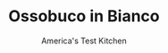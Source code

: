 ---
layout: ../../layouts/MarkdownPostLayout.astro
title: Ossobuco in Bianco
author: America's Test Kitchen
pubDate: 2023-03-15
description: "This hallmark Milanese veal braise revisits its humble roots."
image_url: https://res.cloudinary.com/hksqkdlah/image/upload/ar_1:1,c_fill,dpr_2.0,f_auto,fl_lossy.progressive.strip_profile,g_faces:auto,q_auto:low,w_344/SFS_OssoBucoBianco-16_h1xpx8
tags: ["Main Courses","Cheese","Beef"]
calories: 3138
protein: 51
carbohydrates: 17
fats: 22
fiber: 1
ingredients: ["6 (10- to 14-ounce), veal shanks, 1½ inches thick, 4 to 5 inches in diameter","4 teaspoons, kosher salt","2 teaspoons, pepper","¾ cup plus 1 tablespoon, all-purpose flour, divided","¼ cup, extra-virgin olive oil, divided","2 tablespoons, unsalted butter","1 , onion, chopped fine","6 , garlic cloves, minced, divided","3 , anchovy fillets","1 cup, dry white wine","5 cups, water","6 fresh, thyme sprigs","2 , bay leaves","1 ounce, Parmesan rind (optional)","¼ cup, chopped fresh parsley","2 teaspoons, grated lemon zest"]
serves: 6
time: "3 hours, plus 20 minutes resting"
instructions: ["Adjust oven rack to lower-middle position and heat oven to 325 degrees. Tie each shank tightly around equator with butcher's twine and pat dry with paper towels. Sprinkle all over with salt and pepper. Spread ¾ cup flour in shallow dish and dredge each shank in flour, shaking off excess.","Heat 2 tablespoons oil in Dutch oven over medium-high heat until shimmering. Add half of shanks in single layer and cook without moving them until well browned on both sides, 4 to 6 minutes per side. Transfer shanks to large plate. Repeat with remaining 2 tablespoons oil and remaining shanks.","Reduce heat to medium-low. Add butter to fat left in pot and cook until melted. Stir in onion, half of garlic, and anchovies and cook until onion is softened and lightly browned, 3 to 5 minutes. Stir in remaining 1 tablespoon flour and cook for 1 minute. Stir in wine, scraping up any browned bits, and cook until reduced by about half, about 1 minute.","Stir in water; thyme sprigs; bay leaves; and Parmesan rind, if using, and bring to simmer over medium-high heat. Nestle shanks into pot, overlapping slightly as needed, and return to simmer. Cover; transfer pot to oven; and cook until shanks are fork-tender, 2 to 2½ hours.","Remove pot from oven and let shanks rest in liquid, covered, for 20 minutes. Using tongs and spatula, carefully transfer shanks to serving platter, remove twine, and tent with aluminum foil. Discard thyme sprigs; bay leaves; and Parmesan rind, if using, from braising liquid. Bring braising liquid to simmer over medium-high heat and cook until thickened slightly and sauce measures about 2 cups, 10 to 15 minutes.","Combine parsley, lemon zest, and remaining garlic in small bowl. Off heat, stir half of parsley mixture into sauce. Season sauce with salt and pepper to taste. Ladle sauce over shanks and sprinkle with remaining parsley mixture. Serve."]
nutrition: ["910 mg Potassium, K","542 mg Phosphorus, P","155 mg Calcium, Ca","3 mg Iron, Fe","74 mg Magnesium, Mg","1500 mg Sodium, Na","10 mg Zinc, Zn","22 g Total lipid (fat)","19 mg Niacin","11 g Fatty acids, total monounsaturated","2 g Fatty acids, total polyunsaturated","11 mg Vitamin C, total ascorbic acid","196 mg Cholesterol","7 g Fatty acids, total saturated","1 g Fiber, total dietary","26 µg Folic acid","52 µg Folate, food","1 g Sugars, total","48 µg Vitamin K (phylloquinone)","447 g Water","18 g Carbohydrate, by difference","96 µg Folate, DFE","51 g Protein","1 mg Vitamin E (alpha-tocopherol)","3 µg Vitamin B-12","1 mg Vitamin B-6","60 µg Vitamin A, RAE","17 g Carbohydrates (net)","523 kcal Energy","3138 calories"]
notes: "The pot will grow increasingly hot during the searing process in step 2; browning will happen faster with the second batch. Briefly turn down the heat between batches if the oil is smoking too much. More economical beef shanks can be substituted for the veal shanks, with the same specifications. The dish will have a stronger meaty flavor and the meat will have a slightly firmer texture. Serve with our Risotto Milanese, if desired."
---